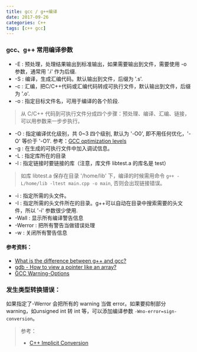 ```yaml
---
title: gcc / g++编译
date: 2017-09-26
categories: C++
tags: [c++ gcc]
---
```

### gcc、g++ 常用编译参数
- -E : 预处理，处理结果输出到标准输出，如果需要输出到文件，需要使用 -o 参数，通常用 '.i' 作为后缀.
- -S : 编译，生成汇编代码。默认输出到文件，后缀为 '.s'.
- -c : 汇编，把C/C++代码或汇编代码转成可执行文件，默认输出到文件，后缀为 '.o'.
- -o : 指定目标文件名，可用于编译的各个阶段.
> 从 C/C++ 代码到可执行文件分成四个步骤：预处理、编译、汇编、链接，可以用参数来一步步执行。  

- -O : 指定编译优化级别，共 0~3 四个级别, 默认为 '-O0', 即不用任何优化，'-O' 等价于 '-O1'. 参考：[GCC optimization levels](https://stackoverflow.com/a/1778700/5432806)
- -g : 在生成的可执行文件中加入调试信息。
- -L : 指定库所在的目录
- -l : 指定链接时要链接的库（注意，库文件 libtest.a 的库名是 test）  
> 如库 libtest.a 保存在目录 '/home/lib' 下，编译的时候需用命令 `g++ -L/home/lib -ltest main.cpp -o main`, 否则会出现链接错误。

- -i : 指定所需的头文件。
- -I : 指定所需的头文件所在的目录。g++可以自动在目录中搜索需要的头文件，所以 '-i' 参数很少使用.
- -Wall : 显示所有编译警告信息
- -Werror : 把所有警告当做错误处理
- -w : 关闭所有警告信息

#### 参考资料：
- [What is the difference between g++ and gcc?](https://stackoverflow.com/questions/172587/what-is-the-difference-between-g-and-gcc)
- [gdb - How to view a pointer like an array?](https://stackoverflow.com/a/14502287/5432806)
- [GCC Warning-Options](https://gcc.gnu.org/onlinedocs/gcc/Warning-Options.html)  

### 发生类型转换错误：
如果指定了-Werror 会把所有的 warning 当做 error。如果要抑制部分 warning，如unsigned int 转 int 等，可以添加编译参数 `-Wno-error=sign-conversion`。

> 参考：  
> - [C++ Implicit Conversion](http://en.cppreference.com/w/cpp/language/implicit_conversion)